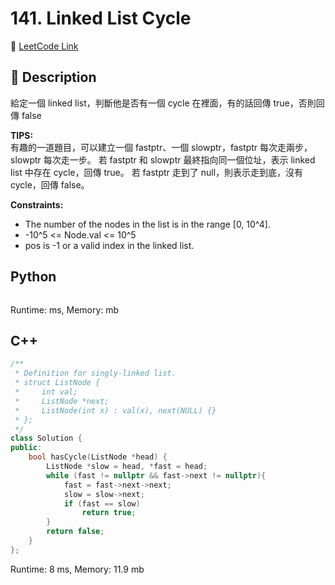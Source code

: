 # 141. Linked List Cycle

🔗 [LeetCode Link](https://leetcode.com/problems/linked-list-cycle/description/)

## :beginner: Description

給定一個 linked list，判斷他是否有一個 cycle 在裡面，有的話回傳 true，否則回傳 false

**TIPS:**  
有趣的一道題目，可以建立一個 fastptr、一個 slowptr，fastptr 每次走兩步，slowptr 每次走一步。
若 fastptr 和 slowptr 最終指向同一個位址，表示 linked list 中存在 cycle，回傳 true。
若 fastptr 走到了 null，則表示走到底，沒有 cycle，回傳 false。

**Constraints:**  
* The number of the nodes in the list is in the range [0, 10^4].
* -10^5 <= Node.val <= 10^5
* pos is -1 or a valid index in the linked list.

## Python 

```python

```
Runtime: ms, Memory: mb

## C++

```c++
/**
 * Definition for singly-linked list.
 * struct ListNode {
 *     int val;
 *     ListNode *next;
 *     ListNode(int x) : val(x), next(NULL) {}
 * };
 */
class Solution {
public:
    bool hasCycle(ListNode *head) {
        ListNode *slow = head, *fast = head;
        while (fast != nullptr && fast->next != nullptr){
            fast = fast->next->next;
            slow = slow->next;
            if (fast == slow)
                return true;
        }
        return false;
    }
};
```
Runtime: 8 ms, Memory: 11.9 mb

